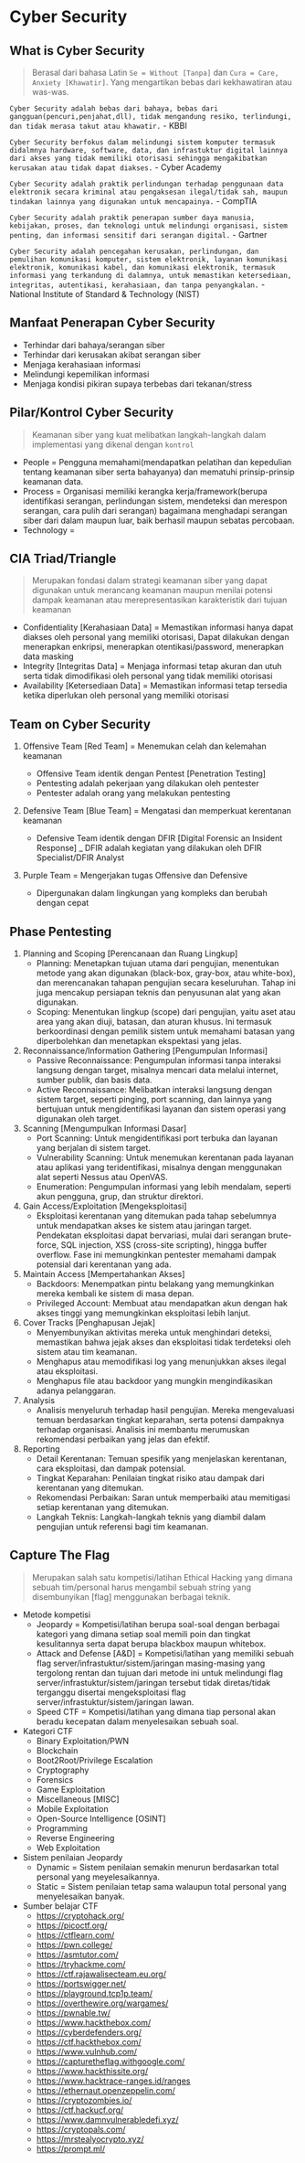 # Cyber Security
## What is Cyber Security
> Berasal dari bahasa Latin `Se = Without [Tanpa]` dan `Cura = Care, Anxiety [Khawatir]`. Yang mengartikan bebas dari kekhawatiran atau was-was.

`Cyber Security adalah bebas dari bahaya, bebas dari gangguan(pencuri,penjahat,dll), tidak mengandung resiko, terlindungi, dan tidak merasa takut atau khawatir.` - KBBI

`Cyber Security berfokus dalam melindungi sistem komputer termasuk didalmnya hardware, software, data, dan infrastuktur digital lainnya dari akses yang tidak memiliki otorisasi sehingga mengakibatkan kerusakan atau tidak dapat diakses.` - Cyber Academy

`Cyber Security adalah praktik perlindungan terhadap penggunaan data elektronik secara kriminal atau pengaksesan ilegal/tidak sah, maupun tindakan lainnya yang digunakan untuk mencapainya.` - CompTIA

`Cyber Security adalah praktik penerapan sumber daya manusia, kebijakan, proses, dan teknologi untuk melindungi organisasi, sistem penting, dan informasi sensitif dari serangan digital.` - Gartner

`Cyber Security adalah pencegahan kerusakan, perlindungan, dan pemulihan komunikasi komputer, sistem elektronik, layanan komunikasi elektronik, komunikasi kabel, dan komunikasi elektronik, termasuk informasi yang terkandung di dalamnya, untuk memastikan ketersediaan, integritas, autentikasi, kerahasiaan, dan tanpa penyangkalan.` - National Institute of Standard & Technology (NIST)

## Manfaat Penerapan Cyber Security
- Terhindar dari bahaya/serangan siber
- Terhindar dari kerusakan akibat serangan siber
- Menjaga kerahasiaan informasi
- Melindungi kepemilikan informasi
- Menjaga kondisi pikiran supaya terbebas dari tekanan/stress

## Pilar/Kontrol Cyber Security
> Keamanan siber yang kuat melibatkan langkah-langkah dalam implementasi yang dikenal dengan `kontrol`
- People = Pengguna memahami(mendapatkan pelatihan dan kepedulian tentang keamanan siber serta bahayanya) dan mematuhi prinsip-prinsip keamanan data.
- Process = Organisasi memiliki kerangka kerja/framework(berupa identifikasi serangan, perlindungan sistem, mendeteksi dan merespon serangan, cara pulih dari serangan) bagaimana menghadapi serangan siber dari dalam maupun luar, baik berhasil maupun sebatas percobaan.
- Technology = 

## CIA Triad/Triangle
> Merupakan fondasi dalam strategi keamanan siber yang dapat digunakan untuk merancang keamanan maupun menilai potensi dampak keamanan atau merepresentasikan karakteristik dari tujuan keamanan
- Confidentiality [Kerahasiaan Data] = Memastikan informasi hanya dapat diakses oleh personal yang memiliki otorisasi, Dapat dilakukan dengan menerapkan enkripsi, menerapkan otentikasi/password, menerapkan data masking
- Integrity [Integritas Data] = Menjaga informasi tetap akuran dan utuh serta tidak dimodifikasi oleh personal yang tidak memiliki otorisasi
- Availability [Ketersediaan Data] = Memastikan informasi tetap tersedia ketika diperlukan oleh personal yang memiliki otorisasi  

## Team on Cyber Security
1. Offensive Team [Red Team] = Menemukan celah dan kelemahan keamanan
    - Offensive Team identik dengan Pentest [Penetration Testing]
    - Pentesting adalah pekerjaan yang dilakukan oleh pentester
    - Pentester adalah orang yang melakukan pentesting
2. Defensive Team [Blue Team] = Mengatasi dan memperkuat kerentanan keamanan
    - Defensive Team identik dengan DFIR [Digital Forensic an Insident Response]
    _ DFIR adalah kegiatan yang dilakukan oleh DFIR Specialist/DFIR Analyst

3. Purple Team = Mengerjakan tugas Offensive dan Defensive
    - Dipergunakan dalam lingkungan yang kompleks dan berubah dengan cepat 

## Phase Pentesting
1. Planning and Scoping [Perencanaan dan Ruang Lingkup]
    - Planning: Menetapkan tujuan utama dari pengujian, menentukan metode yang akan digunakan (black-box, gray-box, atau white-box), dan merencanakan tahapan pengujian secara keseluruhan. Tahap ini juga mencakup persiapan teknis dan penyusunan alat yang akan digunakan.
    - Scoping: Menentukan lingkup (scope) dari pengujian, yaitu aset atau area yang akan diuji, batasan, dan aturan khusus. Ini termasuk berkoordinasi dengan pemilik sistem untuk memahami batasan yang diperbolehkan dan menetapkan ekspektasi yang jelas.
2. Reconnaissance/Information Gathering [Pengumpulan Informasi]
    - Passive Reconnaissance: Pengumpulan informasi tanpa interaksi langsung dengan target, misalnya mencari data melalui internet, sumber publik, dan basis data.
    - Active Reconnaissance: Melibatkan interaksi langsung dengan sistem target, seperti pinging, port scanning, dan lainnya yang bertujuan untuk mengidentifikasi layanan dan sistem operasi yang digunakan oleh target.
3. Scanning [Mengumpulkan Informasi Dasar]
    - Port Scanning: Untuk mengidentifikasi port terbuka dan layanan yang berjalan di sistem target.
    - Vulnerability Scanning: Untuk menemukan kerentanan pada layanan atau aplikasi yang teridentifikasi, misalnya dengan menggunakan alat seperti Nessus atau OpenVAS.
    - Enumeration: Pengumpulan informasi yang lebih mendalam, seperti akun pengguna, grup, dan struktur direktori.
4. Gain Access/Exploitation [Mengeksploitasi]
    - Eksploitasi kerentanan yang ditemukan pada tahap sebelumnya untuk mendapatkan akses ke sistem atau jaringan target. Pendekatan eksploitasi dapat bervariasi, mulai dari serangan brute-force, SQL injection, XSS (cross-site scripting), hingga buffer overflow. Fase ini memungkinkan pentester memahami dampak potensial dari kerentanan yang ada.
5. Maintain Access [Mempertahankan Akses]
    - Backdoors: Menempatkan pintu belakang yang memungkinkan mereka kembali ke sistem di masa depan.
    - Privileged Account: Membuat atau mendapatkan akun dengan hak akses tinggi yang memungkinkan eksploitasi lebih lanjut.
6. Cover Tracks [Penghapusan Jejak]
    - Menyembunyikan aktivitas mereka untuk menghindari deteksi, memastikan bahwa jejak akses dan eksploitasi tidak terdeteksi oleh sistem atau tim keamanan.
    - Menghapus atau memodifikasi log yang menunjukkan akses ilegal atau eksploitasi.
    - Menghapus file atau backdoor yang mungkin mengindikasikan adanya pelanggaran.
7. Analysis
    - Analisis menyeluruh terhadap hasil pengujian. Mereka mengevaluasi temuan berdasarkan tingkat keparahan, serta potensi dampaknya terhadap organisasi. Analisis ini membantu merumuskan rekomendasi perbaikan yang jelas dan efektif.
8. Reporting
    - Detail Kerentanan: Temuan spesifik yang menjelaskan kerentanan, cara eksploitasi, dan dampak potensial.
    - Tingkat Keparahan: Penilaian tingkat risiko atau dampak dari kerentanan yang ditemukan.
    - Rekomendasi Perbaikan: Saran untuk memperbaiki atau memitigasi setiap kerentanan yang ditemukan.
    - Langkah Teknis: Langkah-langkah teknis yang diambil dalam pengujian untuk referensi bagi tim keamanan.

## Capture The Flag
> Merupakan salah satu kompetisi/latihan Ethical Hacking yang dimana sebuah tim/personal harus mengambil sebuah string yang disembunyikan [flag] menggunakan berbagai teknik.
- Metode kompetisi
    - Jeopardy = Kompetisi/latihan berupa soal-soal dengan berbagai kategori yang dimana setiap soal memili poin dan tingkat kesulitannya serta dapat berupa blackbox maupun whitebox.
    - Attack and Defense [A&D] = Kompetisi/latihan yang memiliki sebuah flag server/infrastuktur/sistem/jaringan masing-masing yang tergolong rentan dan tujuan dari metode ini untuk melindungi flag server/infrastuktur/sistem/jaringan tersebut tidak diretas/tidak terganggu disertai mengeksploitasi flag server/infrastuktur/sistem/jaringan lawan.
    - Speed CTF = Kompetisi/latihan yang dimana tiap personal akan beradu kecepatan dalam menyelesaikan sebuah soal.
- Kategori CTF 
    - Binary Exploitation/PWN
    - Blockchain
    - Boot2Root/Privilege Escalation
    - Cryptography
    - Forensics
    - Game Exploitation
    - Miscellaneous [MISC]
    - Mobile Exploitation
    - Open-Source Intelligence [OSINT]
    - Programming
    - Reverse Engineering
    - Web Exploitation
- Sistem penilaian Jeopardy
    - Dynamic = Sistem penilaian semakin menurun berdasarkan total personal yang meyelesaikannya.
    - Static = Sistem penilaian tetap sama walaupun total personal yang menyelesaikan banyak.
- Sumber belajar CTF
    - https://cryptohack.org/
    - https://picoctf.org/
    - https://ctflearn.com/
    - https://pwn.college/
    - https://asmtutor.com/
    - https://tryhackme.com/
    - https://ctf.rajawalisecteam.eu.org/
    - https://portswigger.net/
    - https://playground.tcp1p.team/
    - https://overthewire.org/wargames/
    - https://pwnable.tw/
    - https://www.hackthebox.com/
    - https://cyberdefenders.org/
    - https://ctf.hackthebox.com/
    - https://www.vulnhub.com/
    - https://capturetheflag.withgoogle.com/
    - https://www.hackthissite.org/
    - https://www.hacktrace-ranges.id/ranges
    - https://ethernaut.openzeppelin.com/
    - https://cryptozombies.io/
    - https://ctf.hackucf.org/
    - https://www.damnvulnerabledefi.xyz/
    - https://cryptopals.com/   
    - https://mrstealyocrypto.xyz/
    - https://prompt.ml/

